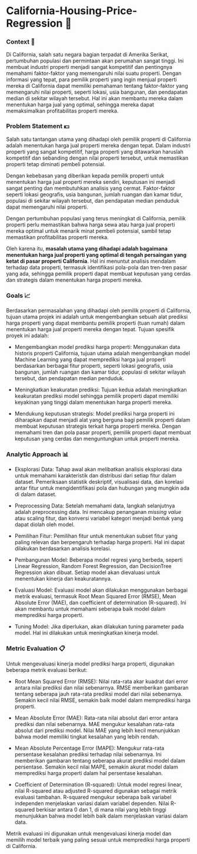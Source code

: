 # California-Housing-Price-Regression 🏡

### Context 🐻

Di California, salah satu negara bagian terpadat di Amerika Serikat, pertumbuhan populasi dan permintaan akan perumahan sangat tinggi. Ini membuat industri properti menjadi sangat kompetitif dan pentingnya memahami faktor-faktor yang memengaruhi nilai suatu properti. Dengan informasi yang tepat, para pemilik properti yang ingin menjual properti mereka di California dapat memiliki pemahaman tentang faktor-faktor yang memengaruhi nilai properti, seperti lokasi, usia bangunan, dan pendapatan median di sekitar wilayah tersebut. Hal ini akan membantu mereka dalam menentukan harga jual yang optimal, sehingga mereka dapat memaksimalkan profitabilitas properti mereka.

### Problem Statement 💵

Salah satu tantangan utama yang dihadapi oleh pemilik properti di California adalah menentukan harga jual properti mereka dengan tepat. Dalam industri properti yang sangat kompetitif, harga properti yang ditawarkan haruslah kompetitif dan sebanding dengan nilai properti tersebut, untuk memastikan properti tetap diminati pembeli potensial.

Dengan kebebasan yang diberikan kepada pemilik properti untuk menentukan harga jual properti mereka sendiri, keputusan ini menjadi sangat penting dan membutuhkan analisis yang cermat. Faktor-faktor seperti lokasi geografis, usia bangunan, jumlah ruangan dan kamar tidur, populasi di sekitar wilayah tersebut, dan pendapatan median penduduk dapat memengaruhi nilai properti.

Dengan pertumbuhan populasi yang terus meningkat di California, pemilik properti perlu memastikan bahwa harga sewa atau harga jual properti mereka optimal untuk menarik minat pembeli potensial, sambil tetap memastikan profitabilitas properti mereka.

Oleh karena itu, **masalah utama yang dihadapi adalah bagaimana menentukan harga jual properti yang optimal di tengah persaingan yang ketat di pasar properti California**. Hal ini menuntut analisis mendalam terhadap data properti, termasuk identifikasi pola-pola dan tren-tren pasar yang ada, sehingga pemilik properti dapat membuat keputusan yang cerdas dan strategis dalam menentukan harga properti mereka.

### Goals 📈

Berdasarkan permasalahan yang dihadapi oleh pemilik properti di California, tujuan utama projek ini adalah untuk mengembangkan sebuah alat prediksi harga properti yang dapat membantu pemilik properti (tuan rumah) dalam menentukan harga jual properti mereka dengan tepat. Tujuan spesifik proyek ini adalah:

* Mengembangkan model prediksi harga properti: Menggunakan data historis properti California, tujuan utama adalah mengembangkan model Machine Learning yang dapat memprediksi harga jual properti berdasarkan berbagai fitur properti, seperti lokasi geografis, usia bangunan, jumlah ruangan dan kamar tidur, populasi di sekitar wilayah tersebut, dan pendapatan median penduduk.

* Meningkatkan keakuratan prediksi: Tujuan kedua adalah meningkatkan keakuratan prediksi model sehingga pemilik properti dapat memiliki keyakinan yang tinggi dalam menentukan harga properti mereka.

* Mendukung keputusan strategis: Model prediksi harga properti ini diharapkan dapat menjadi alat yang berguna bagi pemilik properti dalam membuat keputusan strategis terkait harga properti mereka. Dengan memahami tren dan pola pasar properti, pemilik properti dapat membuat keputusan yang cerdas dan menguntungkan untuk properti mereka.


### Analytic Approach 📊

* Eksplorasi Data: Tahap awal akan melibatkan analisis eksplorasi data untuk memahami karakteristik dan distribusi dari setiap fitur dalam dataset. Pemeriksaan statistik deskriptif, visualisasi data, dan korelasi antar fitur untuk mengidentifikasi pola dan hubungan yang mungkin ada di dalam dataset.

* Preprocessing Data: Setelah memahami data, langkah selanjutnya adalah preprocessing data. Ini mencakup penanganan *missing value* atau scaling fitur, dan konversi variabel kategori menjadi bentuk yang dapat diolah oleh model.

* Pemilihan Fitur: Pemilihan fitur untuk menentukan subset fitur yang paling relevan dan berpengaruh terhadap harga properti. Hal ini dapat dilakukan berdasarkan analisis korelasi.

* Pembangunan Model: Beberapa model regresi yang berbeda, seperti Linear Regression, Random Forest Regression, dan DecisionTree Regression akan dibuat. Setiap model akan dievaluasi untuk menentukan kinerja dan keakuratannya.

* Evaluasi Model: Evaluasi model akan dilakukan menggunakan berbagai metrik evaluasi, termasuk Root Mean Squared Error (RMSE), Mean Absolute Error (MAE), dan coefficient of determination (R-squared). Ini akan membantu untuk memahami seberapa baik model  dalam memprediksi harga properti.

* Tuning Model: Jika diperlukan, akan dilakukan tuning parameter pada model. Hal ini dilakukan untuk meningkatkan kinerja model.


### Metric Evaluation 📋

Untuk mengevaluasi kinerja model prediksi harga properti, digunakan beberapa metrik evaluasi berikut:

* Root Mean Squared Error (RMSE): Nilai rata-rata akar kuadrat dari error antara nilai prediksi dan nilai sebenarnya. RMSE memberikan gambaran tentang seberapa jauh rata-rata prediksi model dari nilai sebenarnya. Semakin kecil nilai RMSE, semakin baik model dalam memprediksi harga properti.

* Mean Absolute Error (MAE): Rata-rata nilai absolut dari error antara prediksi dan nilai sebenarnya. MAE mengukur kesalahan rata-rata absolut dari prediksi model. Nilai MAE yang lebih kecil menunjukkan bahwa model memiliki tingkat kesalahan yang lebih rendah.

* Mean Absolute Percentage Error (MAPE): Mengukur rata-rata persentase kesalahan prediksi terhadap nilai sebenarnya. Ini memberikan gambaran tentang seberapa akurat prediksi model dalam persentase. Semakin kecil nilai MAPE, semakin akurat model dalam memprediksi harga properti dalam hal persentase kesalahan.

* Coefficient of Determination (R-squared): Untuk model regresi linear, nilai R-squared atau adjusted R-squared digunakan sebagai metrik evaluasi tambahan. R-squared mengukur seberapa baik variabel independen menjelaskan variasi dalam variabel dependen. Nilai R-squared berkisar antara 0 dan 1, di mana nilai yang lebih tinggi menunjukkan bahwa model lebih baik dalam menjelaskan variasi dalam data.

Metrik evaluasi ini digunakan untuk mengevaluasi kinerja model dan memilih model terbaik yang paling sesuai untuk memprediksi harga properti di California.
